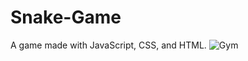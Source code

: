 # Snake-Game
A game made with JavaScript, CSS, and HTML.
![Gym](https://raw.githubusercontent.com/sergioironhacker/Snake-Game/main/images/.png)
